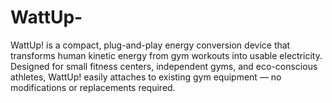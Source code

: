 # WattUp-
WattUp! is a compact, plug-and-play energy conversion device that transforms human kinetic energy from gym workouts into usable electricity. Designed for small fitness centers, independent gyms, and eco-conscious athletes, WattUp! easily attaches to existing gym equipment — no modifications or replacements required. 
